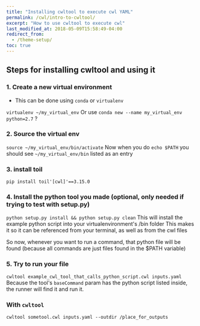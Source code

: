 ```yaml
---
title: "Installing cwltool to execute cwl YAML"
permalink: /cwl/intro-to-cwltool/
excerpt: "How to use cwltool to execute cwl"
last_modified_at: 2018-05-09T15:58:49-04:00
redirect_from:
  - /theme-setup/
toc: true
---
```


## Steps for installing cwltool and using it

### 1. Create a new virtual environment

- This can be done using `conda` or `virtualenv`

`virtualenv ~/my_virtual_env`
Or use `conda new --name my_virtual_env python=2.7` ?

### 2. Source the virtual env

`source ~/my_virtual_env/bin/activate`
Now when you do `echo $PATH` you should see `~/my_virtual_env/bin` listed as an entry

### 3. install toil

`pip install toil'[cwl]'==3.15.0`

### 4. Install the python tool you made (optional, only needed if trying to test with setup.py)

`python setup.py install && python setup.py clean`
This will install the example python script into your virtualenvironment's /bin folder
This makes it so it can be referenced from your terminal, as well as from the cwl files

So now, whenever you want to run a command, that python file will be found (because all commands are just files found in the $PATH variable)

### 5. Try to run your file

`cwltool example_cwl_tool_that_calls_python_script.cwl inputs.yaml`
Because the tool's `baseCommand` param has the python script listed inside, the runner will find it and run it.

### With `cwltool`

`cwltool sometool.cwl inputs.yaml --outdir /place_for_outputs`


